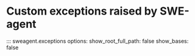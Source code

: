 # Custom exceptions raised by SWE-agent

::: sweagent.exceptions
    options:
        show_root_full_path: false
        show_bases: false
